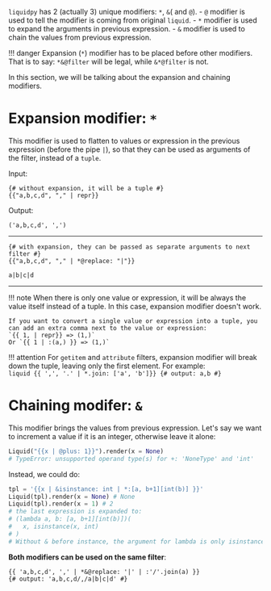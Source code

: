 `liquidpy` has 2 (actually 3) unique modifiers: `*`, `&`( and `@`). 
	- `@` modifier is used to tell the modifier is coming from original `liquid`. 
	- `*` modifier is used to expand the arguments in previous expression.
	- `&` modifier is used to chain the values from previous expression.  

!!! danger
	Expansion (`*`) modifier has to be placed before other modifiers. That is to say: `*&@filter` will be legal, while `&*@filter` is not.

In this section, we will be talking about the expansion and chaining modifiers.

# Expansion modifier: `*`

This modifier is used to flatten to values or expression in the previous expression (before the pipe `|`), so that they can be used as arguments of the filter, instead of a `tuple`.

<div markdown="1" class="two-column">

Input:
```liquid
{# without expansion, it will be a tuple #}
{{"a,b,c,d", "," | repr}}
```

</div>
<div markdown="1" class="two-column">

Output:
```
('a,b,c,d', ',')
```  

</div>

---

<div markdown="1" class="two-column">

```liquid
{# with expansion, they can be passed as separate arguments to next filter #}
{{"a,b,c,d", "," | *@replace: "|"}}
```

</div>
<div markdown="1" class="two-column">

```
a|b|c|d
```  

</div>

---

!!! note
	When there is only one value or expression, it will be always the value itself instead of a tuple. In this case, expansion modifier doesn't work.

	If you want to convert a single value or expression into a tuple, you can add an extra comma next to the value or expression:  
	`{{ 1, | repr}} => (1,)`  
	Or `{{ 1 | :(a,) }} => (1,)`

!!! attention
	For `getitem` and `attribute` filters, expansion modifier will break down the tuple, leaving only the first element. For example:  
	```liquid
	{{ ',', '.' | *.join: ['a', 'b']}}
	{# output: a,b #}
	```

# Chaining modifer: `&`

This modifier brings the values from previous expression. Let's say we want to increment a value if it is an integer, otherwise leave it alone:
```python
Liquid("{{x | @plus: 1}}").render(x = None)
# TypeError: unsupported operand type(s) for +: 'NoneType' and 'int'
```
Instead, we could do:
```python
tpl = '{{x | &isinstance: int | *:[a, b+1][int(b)] }}'
Liquid(tpl).render(x = None) # None
Liquid(tpl).render(x = 1) # 2
# the last expression is expanded to:
# (lambda a, b: [a, b+1][int(b)])(
#	x, isinstance(x, int)
# )
# Without & before instance, the argument for lambda is only isinstance(x, int) 
```

__Both modifiers can be used on the same filter__:  

```liquid
{{ 'a,b,c,d', ',' | *&@replace: '|' | :'/'.join(a) }}
{# output: 'a,b,c,d/,/a|b|c|d' #}
```
